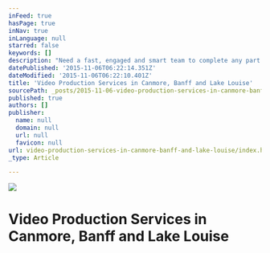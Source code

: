 ```yaml
---
inFeed: true
hasPage: true
inNav: true
inLanguage: null
starred: false
keywords: []
description: "Need a fast, engaged and smart team to complete any part of your project? Call now, you won't regret it!"
datePublished: '2015-11-06T06:22:14.351Z'
dateModified: '2015-11-06T06:22:10.401Z'
title: 'Video Production Services in Canmore, Banff and Lake Louise'
sourcePath: _posts/2015-11-06-video-production-services-in-canmore-banff-and-lake-louise.md
published: true
authors: []
publisher:
  name: null
  domain: null
  url: null
  favicon: null
url: video-production-services-in-canmore-banff-and-lake-louise/index.html
_type: Article

---
```

![](https://the-grid-user-content.s3-us-west-2.amazonaws.com/5cf0f8a4-af4a-4efd-9154-8937bc917be7.png)

# Video Production Services in Canmore, Banff and Lake Louise